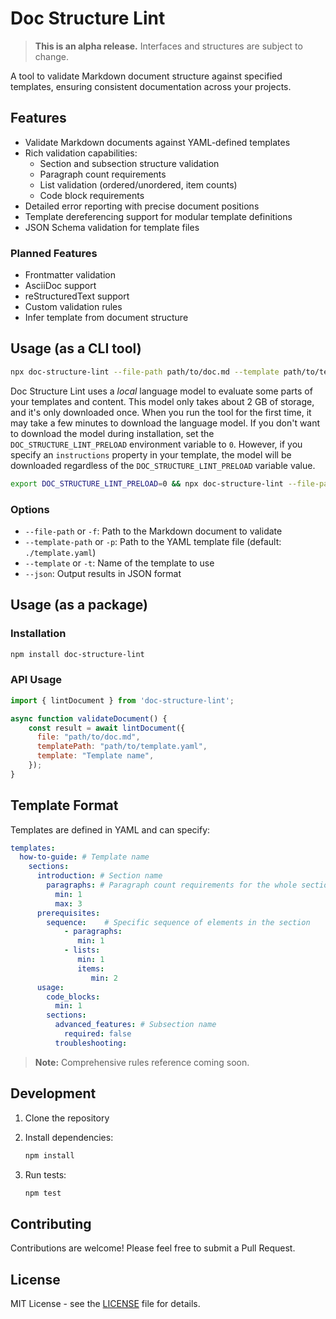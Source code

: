 # Doc Structure Lint

> **This is an alpha release.** Interfaces and structures are subject to change.

A tool to validate Markdown document structure against specified templates, ensuring consistent documentation across your projects.

## Features

- Validate Markdown documents against YAML-defined templates
- Rich validation capabilities:
  - Section and subsection structure validation
  - Paragraph count requirements
  - List validation (ordered/unordered, item counts)
  - Code block requirements
- Detailed error reporting with precise document positions
- Template dereferencing support for modular template definitions
- JSON Schema validation for template files

### Planned Features

- Frontmatter validation
- AsciiDoc support
- reStructuredText support
- Custom validation rules
- Infer template from document structure

## Usage (as a CLI tool)

```bash
npx doc-structure-lint --file-path path/to/doc.md --template path/to/template.yaml
```

Doc Structure Lint uses a *local* language model to evaluate some parts of your templates and content. This model only takes about 2 GB of storage, and it's only downloaded once. When you run the tool for the first time, it may take a few minutes to download the language model. If you don't want to download the model during installation, set the `DOC_STRUCTURE_LINT_PRELOAD` environment variable to `0`. However, if you specify an `instructions` property in your template, the model will be downloaded regardless of the `DOC_STRUCTURE_LINT_PRELOAD` variable value.

```bash
export DOC_STRUCTURE_LINT_PRELOAD=0 && npx doc-structure-lint --file-path path/to/doc.md --template path/to/template.yaml
```

### Options

- `--file-path` or `-f`: Path to the Markdown document to validate
- `--template-path` or `-p`: Path to the YAML template file (default: `./template.yaml`)
- `--template` or `-t`: Name of the template to use
- `--json`: Output results in JSON format

## Usage (as a package)

### Installation

```bash
npm install doc-structure-lint
```

### API Usage

```javascript
import { lintDocument } from 'doc-structure-lint';

async function validateDocument() {
    const result = await lintDocument({
      file: "path/to/doc.md",
      templatePath: "path/to/template.yaml",
      template: "Template name",
    });
}
```

## Template Format

Templates are defined in YAML and can specify:

```yaml
templates:
  how-to-guide: # Template name
    sections:
      introduction: # Section name
        paragraphs: # Paragraph count requirements for the whole section
          min: 1
          max: 3
      prerequisites:
        sequence:    # Specific sequence of elements in the section
            - paragraphs:
               min: 1
            - lists:
               min: 1
               items:
                  min: 2
      usage:
        code_blocks:
          min: 1
        sections:
          advanced_features: # Subsection name
            required: false
          troubleshooting:
```

> **Note:** Comprehensive rules reference coming soon.

## Development

1. Clone the repository
2. Install dependencies:

   ```bash
   npm install
   ```

3. Run tests:

   ```bash
   npm test
   ```

## Contributing

Contributions are welcome! Please feel free to submit a Pull Request.

## License

MIT License - see the [LICENSE](LICENSE) file for details.
